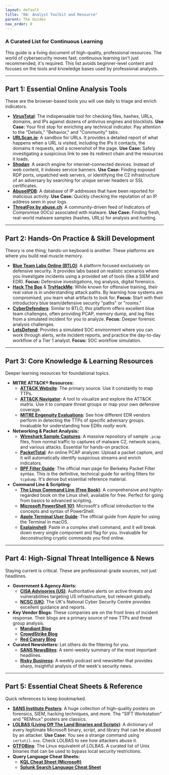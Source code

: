 ```yaml
---
layout: default
title: "08: Analyst Toolkit and Resource"
parent: The Guides
nav_order: 8
---
```


### A Curated List for Continuous Learning

This guide is a living document of high-quality, professional resources. The world of cybersecurity moves fast; continuous learning isn't just recommended, it's required. This list avoids beginner-level content and focuses on the tools and knowledge bases used by professional analysts.

---

## Part 1: Essential Online Analysis Tools

These are the browser-based tools you will use daily to triage and enrich indicators.

- **[VirusTotal](https://www.virustotal.com/)**: The indispensable tool for checking files, hashes, URLs, domains, and IPs against dozens of antivirus engines and blocklists. **Use Case:** Your first stop for enriching any technical indicator. Pay attention to the "Details," "Behavior," and "Community" tabs.
- **[URLScan.io](https://urlscan.io/)**: A sandbox for URLs. It provides a detailed report of what happens when a URL is visited, including the IPs it contacts, the domains it requests, and a screenshot of the page. **Use Case:** Safely investigating a suspicious link to see its redirect chain and the resources it loads.
- **[Shodan](https://www.shodan.io/)**: A search engine for internet-connected devices. Instead of web content, it indexes service banners. **Use Case:** Finding exposed RDP ports, unpatched web servers, or identifying the C2 infrastructure of an adversary by searching for unique server headers or SSL certificates.
- **[AbuseIPDB](https://www.abuseipdb.com/)**: A database of IP addresses that have been reported for malicious activity. **Use Case:** Quickly checking the reputation of an IP address seen in your logs.
- **[ThreatFox by abuse.ch](https://threatfox.abuse.ch/browse/)**: A community-driven feed of Indicators of Compromise (IOCs) associated with malware. **Use Case:** Finding fresh, real-world malware samples (hashes, URLs) for analysis and hunting.

---

## Part 2: Hands-On Practice & Skill Development

Theory is one thing; hands-on keyboard is another. These platforms are where you build real muscle memory.

- **[Blue Team Labs Online (BTLO)](https://blueteamlabs.online/)**: A platform focused exclusively on defensive security. It provides labs based on realistic scenarios where you investigate incidents using a provided set of tools (like a SIEM and EDR). **Focus:** Defensive investigations, log analysis, digital forensics.
- **[Hack The Box](https://www.hackthebox.com/)** & **[TryHackMe](https://tryhackme.com/)**: While known for offensive training, their real value is in understanding attack paths. By learning how systems are compromised, you learn what artifacts to look for. **Focus:** Start with their introductory blue team/defensive security "paths" or "rooms."
- **[CyberDefenders](https://cyberdefenders.org/)**: Similar to BTLO, this platform offers excellent blue team challenges, often providing PCAP, memory dump, and log files from a simulated incident for you to analyze. **Focus:** Deeper forensic analysis challenges.
- **[LetsDefend](https://letsdefend.io/)**: Provides a simulated SOC environment where you can work through alerts, write incident reports, and practice the day-to-day workflow of a Tier 1 analyst. **Focus:** SOC workflow simulation.

---

## Part 3: Core Knowledge & Learning Resources

Deeper learning resources for foundational topics.

- **MITRE ATT&CK® Resources:**
  - **[ATT&CK Website](https://attack.mitre.org/)**: The primary source. Use it constantly to map TTPs.
  - **[ATT&CK Navigator](https://mitre-attack.github.io/attack-navigator/)**: A tool to visualize and explore the ATT&CK matrix. Use it to compare threat groups or map your own defensive coverage.
  - **[MITRE Engenuity Evaluations](https://attackevals.mitre-engenuity.org/)**: See how different EDR vendors perform in detecting the TTPs of specific adversary groups. Invaluable for understanding how EDRs _really_ work.
- **Networking & Packet Analysis:**
  - **[Wireshark Sample Captures](https://wiki.wireshark.org/SampleCaptures)**: A massive repository of sample `.pcap` files, from normal traffic to captures of malware C2, network scans, and various attacks. Essential for hands-on practice.
  - **[PacketTotal](https://packettotal.com/)**: An online PCAP analyzer. Upload a packet capture, and it will automatically identify suspicious streams and enrich indicators.
  - **[BPF Filter Guide](https://www.tcpdump.org/manpages/pcap-filter.7.html)**: The official man page for Berkeley Packet Filter syntax. This is the definitive, technical guide for writing filters for `tcpdump`. It's dense but essential reference material.
- **Command Line & Scripting:**
  - **[The Linux Command Line (Free Book)](https://linuxcommand.org/tlcl.php)**: A comprehensive and highly-regarded book on the Linux shell, available for free. Perfect for going from basics to advanced scripting.
  - **[Microsoft PowerShell 101](https://learn.microsoft.com/en-us/powershell/scripting/learn/ps101/00-introduction?view=powershell-7.4)**: Microsoft's official introduction to the concepts and syntax of PowerShell.
  - **[Apple Terminal User Guide](https://support.apple.com/guide/terminal/welcome/mac)**: The official guide from Apple for using the Terminal in macOS.
  - **[Explainshell](https://explainshell.com/)**: Paste in a complex shell command, and it will break down every single component and flag for you. Invaluable for deconstructing cryptic commands you find online.

---

## Part 4: High-Signal Threat Intelligence & News

Staying current is critical. These are professional-grade sources, not just headlines.

- **Government & Agency Alerts:**
  - **[CISA Advisories (US)](https://www.cisa.gov/news-events/cybersecurity-advisories)**: Authoritative alerts on active threats and vulnerabilities targeting US infrastructure, but relevant globally.
  - **[NCSC (UK)](https://www.ncsc.gov.uk/)**: The UK's National Cyber Security Centre provides excellent guidance and reports.
- **Key Vendor Blogs:** These companies are on the front lines of incident response. Their blogs are a primary source of new TTPs and threat group analysis.
  - **[Mandiant Blog](https://www.mandiant.com/resources/blog)**
  - **[CrowdStrike Blog](https://www.crowdstrike.com/blog/)**
  - **[Red Canary Blog](https://redcanary.com/blog/)**
- **Curated Newsletters:** Let others do the filtering for you.
  - **[SANS NewsBites](https://www.sans.org/newsletters/newsbites/)**: A semi-weekly summary of the most important headlines.
  - **[Risky Business](https://risky.biz/)**: A weekly podcast and newsletter that provides sharp, insightful analysis of the week's security news.

---

## Part 5: Essential Cheat Sheets & Reference

Quick references to keep bookmarked.

- **[SANS Institute Posters](https://www.sans.org/posters/)**: A huge collection of high-quality posters on forensics, SIEM, hacking techniques, and more. The "SIFT Workstation" and "REMnux" posters are classics.
- **[LOLBAS (Living Off The Land Binaries and Scripts)](https://lolbas-project.github.io/)**: A dictionary of every legitimate Microsoft binary, script, and library that can be abused by an attacker. **Use Case:** You see a strange command using `certutil.exe`. Check LOLBAS to see how attackers abuse it.
- **[GTFOBins](https://gtfobins.github.io/)**: The Linux equivalent of LOLBAS. A curated list of Unix binaries that can be used to bypass local security restrictions.
- **Query Language Cheat Sheets:**
  - **[KQL Cheat Sheet (Microsoft)](https://learn.microsoft.com/en-us/azure/data-explorer/kql-quick-reference)**
  - **[Splunk Search Language Cheat Sheet](https://www.splunk.com/pdfs/solution-guides/splunk-quick-reference-guide.pdf)**
